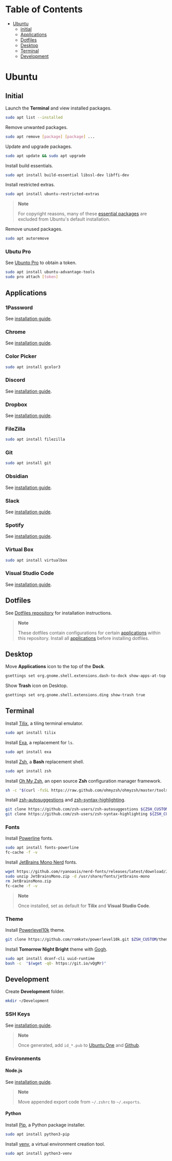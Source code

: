 # Table of Contents

* [Ubuntu](#ubuntu)
	* [initial](#initial)
	* [Applications](#applications)
	* [Dotfiles](#dotfiles)
	* [Desktop](#desktop)
	* [Terminal](#terminal)
	* [Development](#development)

# Ubuntu

## Initial

Launch the **Terminal** and view installed packages.

```bash
sudo apt list --installed
```

Remove unwanted packages.

```bash
sudo apt remove [package] [package] ...
```

Update and upgrade packages.

```bash
sudo apt update && sudo apt upgrade
```

Install build essentials.

```bash
sudo apt install build-essential libssl-dev libffi-dev
```

Install restricted extras.

```bash
sudo apt install ubuntu-restricted-extras
```

> **Note**
>
> For copyright reasons, many of these [essential packages](https://en.wikipedia.org/wiki/Ubuntu-restricted-extras) are excluded from Ubuntu's default installation.

Remove  unused packages.

```bash
sudo apt autoremove
```

### Ubutu Pro 

See [Ubunto Pro](https://ubuntu.com/pro) to obtain a token.

```bash
sudo apt install ubuntu-advantage-tools
sudo pro attach [token]
```

## Applications

### 1Password

See [installation guide](https://1password.com/downloads/linux/).

### Chrome

See [installation guide](https://www.google.com/chrome/).

### Color Picker

```bash
sudo apt install gcolor3
```

### Discord

See [installation guide](https://discord.com/download).

### Dropbox

See [installation guide](https://www.dropbox.com/install-linux).

### FileZilla

```bash
sudo apt install filezilla
```

### Git

```bash
sudo apt install git
```

### Obsidian

See [installation guide](https://obsidian.md/download).

### Slack

See [installation guide](https://slack.com/downloads/linux).

### Spotify

See [installation guide](https://www.spotify.com/us/download/linux/).

### Virtual Box

```bash
sudo apt install virtualbox
```

### Visual Studio Code

See [installation guide](https://code.visualstudio.com/download).

## Dotfiles

See [Dotfiles repository](https://github.com/jcp/dotfiles) for installation instructions.

> **Note**
>
> These dotfiles contain configurations for certain [applications](#applications) within this repository. Install all [applications](#applications) before installing dotfiles.

## Desktop

Move **Applications** icon to the top of the **Dock**.

```bash
gsettings set org.gnome.shell.extensions.dash-to-dock show-apps-at-top true
```

Show **Trash** icon on Desktop.

```bash
gsettings set org.gnome.shell.extensions.ding show-trash true
```

## Terminal

Install [Tilix](https://gnunn1.github.io/tilix-web/), a tiling terminal emulator.

```bash
sudo apt install tilix
```

Install [Exa](https://the.exa.website/#installation), a replacement for `ls`.

```bash
sudo apt install exa
```

Install [Zsh](https://www.zsh.org/), a **Bash** replacement shell.

```bash
sudo apt install zsh
```

Install [Oh My Zsh](https://github.com/ohmyzsh/ohmyzsh), an open source **Zsh** configuration manager framework.

```bash
sh -c "$(curl -fsSL https://raw.github.com/ohmyzsh/ohmyzsh/master/tools/install.sh)"
```

Install [zsh-autosuggestions](https://github.com/zsh-users/zsh-autosuggestions) and [zsh-syntax-highlighting](https://github.com/zsh-users/zsh-syntax-highlighting).

```bash
git clone https://github.com/zsh-users/zsh-autosuggestions ${ZSH_CUSTOM:-~/.oh-my-zsh/custom}/plugins/zsh-autosuggestions
git clone https://github.com/zsh-users/zsh-syntax-highlighting ${ZSH_CUSTOM:-~/.oh-my-zsh/custom}/plugins/zsh-syntax-highlighting
```

### Fonts

Install [Powerline](https://github.com/powerline/fonts) fonts.

```bash
sudo apt install fonts-powerline
fc-cache -f -v
```

Install [JetBrains Mono Nerd](https://github.com/ryanoasis/nerd-fonts/releases) fonts.

```bash
wget https://github.com/ryanoasis/nerd-fonts/releases/latest/download/JetBrainsMono.zip
sudo unzip JetBrainsMono.zip -d /usr/share/fonts/jetbrains-mono
rm JetBrainsMono.zip
fc-cache -f -v
```

> **Note**
> 
> Once installed, set as default for **Tilix** and **Visual Studio Code**.

### Theme

Install [Powerlevel10k](https://github.com/romkatv/powerlevel10k) theme.

```bash
git clone https://github.com/romkatv/powerlevel10k.git $ZSH_CUSTOM/themes/powerlevel10k
```

Install **Tomorrow Night Bright** theme with [Gogh](https://gogh-co.github.io/Gogh/).

```bash
sudo apt install dconf-cli uuid-runtime
bash -c  "$(wget -qO- https://git.io/vQgMr)"
```

## Development

Create **Development** folder.

```bash
mkdir ~/Development
```

### SSH Keys

See [installation guide](https://docs.github.com/en/authentication/connecting-to-github-with-ssh/generating-a-new-ssh-key-and-adding-it-to-the-ssh-agent).

> **Note**
>
> Once generated, add `id_*.pub` to [Ubuntu One](https://login.ubuntu.com/ssh-keys) and [Github](https://docs.github.com/en/authentication/connecting-to-github-with-ssh/adding-a-new-ssh-key-to-your-github-account).

### Environments

#### Node.js

See [installation guide](https://github.com/nvm-sh/nvm#installing-and-updating).

> **Note**
> 
> Move appended export code from `~/.zshrc` to `~/.exports`.

#### Python

Install [Pip](https://pypi.org/project/pip/), a Python package installer.

```bash
sudo apt install python3-pip
```

Install [venv](https://docs.python.org/3/library/venv.html), a virtual environment creation tool.

```bash
sudo apt install python3-venv
```